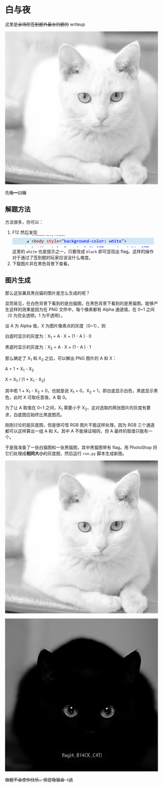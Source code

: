 # 白与夜

这里是~~全场除签到题外最水的题的~~ writeup

![](./images/newcat.png)

~~先吸一口猫~~

## 解题方法

方法很多，你可以：

1. F12 然后发现
![](./images/F12.png)
这里的 `white` 也是提示之一，只要改成 `black` 即可显现出 flag。这样的操作对于通过了签到题的玩家应该没什么难度。
1. 下载图片并在黑色背景下查看。

## 图片生成

那么这张兼具黑白猫的图片是怎么生成的呢？

显而易见，在白色背景下看到的是白猫图，在黑色背景下看到的是黑猫图。能够产生这样的效果是因为在 PNG 文件中，每个像素都有 Alpha 通道值，在 0~1 之间（0 为完全透明，1 为不透明）。

设 A 为 Alpha 值，X 为图片像素点的灰度（0~1），则

白底时显示的灰度为：X<sub>1</sub> = A · X + (1 - A ) · 0

黑底时显示的灰度为：X<sub>2</sub> = A · X + (1 - A ) · 1

那么确定了 X<sub>1</sub> 和 X<sub>2</sub> 之后，可以解出 PNG 图片的 A 和 X：

A = 1 + X<sub>1</sub> - X<sub>2</sub>

X = X<sub>1</sub> / (1 + X<sub>1</sub> - X<sub>2</sub>)

其中若 1 + X<sub>1</sub> - X<sub>2</sub> = 0，也就是说 X<sub>1</sub> = 0，X<sub>2</sub> = 1，即白底显示白色，黑底显示黑色，此时 X 可取任意值，A 取 0。

为了让 A 取值在 0~1 之间，X<sub>1</sub> 需要小于 X<sub>2</sub>，这对选取的两张图片的灰度有要求，白底图应始终比黑底图亮。

刚刚讨论的是灰度图，但是很可惜 RGB 图片不能这样处理，因为 RGB 三个通道都可以这样算出一组 A 和 X。其中 A 不能保证相同，但 A 最终的取值只能有一个。

于是我准备了一张白猫图和一张黑猫图，其中黑猫图带有 flag。用 PhotoShop 将它们处理成**相同大小**的灰度图，然后运行 `run.py` 脚本生成新图。

![](./images/white.jpg)

![](./images/black.jpg)

~~做题不会使你快乐，但是吸猫会（逃~~
